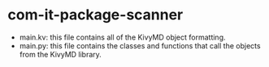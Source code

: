 # com-it-package-scanner

- main.kv: this file contains all of the KivyMD object formatting.
- main.py: this file contains the classes and functions that call the objects from the KivyMD library.
